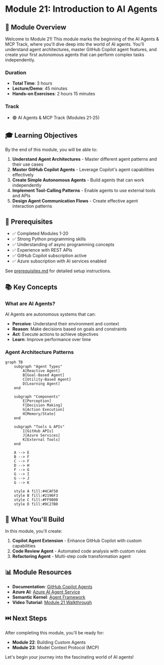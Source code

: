 # Module 21: Introduction to AI Agents

## 🎯 Module Overview

Welcome to Module 21! This module marks the beginning of the AI Agents & MCP Track, where you'll dive deep into the world of AI agents. You'll understand agent architectures, master GitHub Copilot agent features, and create your first autonomous agents that can perform complex tasks independently.

### Duration
- **Total Time**: 3 hours
- **Lecture/Demo**: 45 minutes
- **Hands-on Exercises**: 2 hours 15 minutes

### Track
- 🟣 AI Agents & MCP Track (Modules 21-25)

## 🎓 Learning Objectives

By the end of this module, you will be able to:

1. **Understand Agent Architectures** - Master different agent patterns and their use cases
2. **Master GitHub Copilot Agents** - Leverage Copilot's agent capabilities effectively
3. **Create Simple Autonomous Agents** - Build agents that can work independently
4. **Implement Tool-Calling Patterns** - Enable agents to use external tools and APIs
5. **Design Agent Communication Flows** - Create effective agent interaction patterns

## 🔧 Prerequisites

- ✅ Completed Modules 1-20
- ✅ Strong Python programming skills
- ✅ Understanding of async programming concepts
- ✅ Experience with REST APIs
- ✅ GitHub Copilot subscription active
- ✅ Azure subscription with AI services enabled

See [prerequisites.md](prerequisites.md) for detailed setup instructions.

## 📚 Key Concepts

### What are AI Agents?

AI Agents are autonomous systems that can:
- **Perceive**: Understand their environment and context
- **Reason**: Make decisions based on goals and constraints
- **Act**: Execute actions to achieve objectives
- **Learn**: Improve performance over time

### Agent Architecture Patterns

```mermaid
graph TB
    subgraph "Agent Types"
        A[Reactive Agent]
        B[Goal-Based Agent]
        C[Utility-Based Agent]
        D[Learning Agent]
    end
    
    subgraph "Components"
        E[Perception]
        F[Decision Making]
        G[Action Execution]
        H[Memory/State]
    end
    
    subgraph "Tools & APIs"
        I[GitHub APIs]
        J[Azure Services]
        K[External Tools]
    end
    
    A --> E
    B --> F
    C --> F
    D --> H
    F --> G
    G --> I
    G --> J
    G --> K
    
    style A fill:#4CAF50
    style B fill:#2196F3
    style C fill:#FF9800
    style D fill:#9C27B0
```

## 🚀 What You'll Build

In this module, you'll create:
1. **Copilot Agent Extension** - Enhance GitHub Copilot with custom capabilities
2. **Code Review Agent** - Automated code analysis with custom rules
3. **Refactoring Agent** - Multi-step code transformation agent

## 📊 Module Resources

- **Documentation**: [GitHub Copilot Agents](https://docs.github.com/copilot/agents)
- **Azure AI**: [Azure AI Agent Service](https://learn.microsoft.com/azure/ai-services/agents)
- **Semantic Kernel**: [Agent Framework](https://learn.microsoft.com/semantic-kernel)
- **Video Tutorial**: [Module 21 Walkthrough](https://workshop.com/module-21)

## ⏭️ Next Steps

After completing this module, you'll be ready for:
- **Module 22**: Building Custom Agents
- **Module 23**: Model Context Protocol (MCP)

Let's begin your journey into the fascinating world of AI agents!
